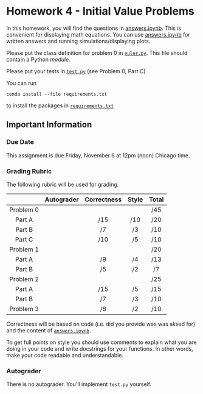 # Homework 4 - Initial Value Problems

In this homework, you will find the questions in [answers.ipynb](answers.ipynb).  This is convenient for displaying math equations. You can use [answers.ipynb](answers.ipynb) for written answers and running simulations/displaying plots.

Please put the class definition for problem 0 in [`euler.py`](euler.py).  This file should contain a Python *module*.

Please put your tests in [`test.py`](test.py) (see Problem 0, Part C)

You can run
```
conda install --file requirements.txt
```
to install the packages in [`requirements.txt`](requirements.txt)

## Important Information

### Due Date
This assignment is due Friday, November 6 at 12pm (noon) Chicago time.

### Grading Rubric

The following rubric will be used for grading.

|   | Autograder | Correctness | Style | Total |
|:-:|:-:|:-:|:-:|:-:|
| Problem 0 |  |   |  | /45 |
| Part A |    | /15 | /10 | /20 |
| Part B |    | /7 | /3 | /10 |
| Part C |    | /10 | /5 | /10 |
| Problem 1 |  |   |  | /20 |
| Part A |    | /9 | /4 | /13 |
| Part B |    | /5 | /2 | /7 |
| Problem 2 |  |   |  | /25 |
| Part A |    | /15 | /5 | /15 |
| Part B |    | /7 | /3 | /10 |
| Problem 3 |  | /8 | /2 | /10 |


Correctness will be based on code (i.e. did you provide was was aksed for) and the content of [`answers.ipynb`](answers.ipynb).

To get full points on style you should use comments to explain what you are doing in your code and write docstrings for your functions.  In other words, make your code readable and understandable.

### Autograder

There is no autograder.  You'll implement `test.py` yourself.
